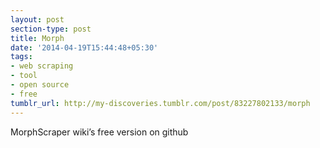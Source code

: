```yaml
---
layout: post
section-type: post
title: Morph
date: '2014-04-19T15:44:48+05:30'
tags:
- web scraping
- tool
- open source
- free
tumblr_url: http://my-discoveries.tumblr.com/post/83227802133/morph
---
```

MorphScraper wiki’s free version on github
